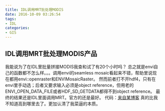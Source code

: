 ```yaml
---
title: IDL调用MRT批处理MODIS
date: 2016-10-09 03:26:54
tags: 
- IDL
categories: 
- GIS
---
```


<!--more-->

IDL调用MRT批处理MODIS产品
----------
我能说为了在IDL里批量拼接MODIS我查和试了有20个小时吗？
总之就是envi自己的函数都不怎么样。。。调用envi的seamless mosaic看起来不错，帮助里说现在都用envi::openraster和ENVIMosaicRaster。
然而前者打不开hdf4，只有在envi里手动选；后者又要求输入必须是object reference，但用老的ENVI_OPEN_DATA_FILE或者HDF_SD_GETDATA都得不到object reference。
最终的结果还是IDL里面调用MRT。官方的还是最好。
代码：[来自某博客](http://blog.sina.com.cn/s/blog_942ff76e0102wgrk.html) 
真的比我不知道高到哪里去了。更加认清了我菜逼的本质。

